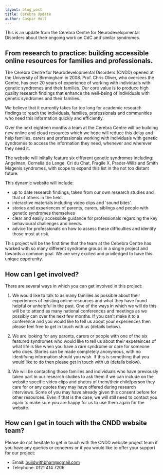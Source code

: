 ```yaml
---
layout: blog_post
title: Cerebra Update
author: Caspar Hull
---
```


This is an update from the Cerebra Centre for Neurodevelopmental Disorders about their ongoing work on CdC and similar syndromes.

## From research to practice: building accessible online resources for families and professionals.

The Cerebra Centre for Neurodevelopmental Disorders (CNDD) opened at the University of Birmingham in 2008. Prof. Chris Oliver, who oversees the Centre, has over 20 years of experience of working with individuals with genetic syndromes and their families. Our core value is to produce high quality research findings that enhance the well-being of individuals with genetic syndromes and their families.

We believe that it currently takes far too long for academic research findings to reach the individuals, families, professionals and communities who need this information quickly and efficiently.

Over the next eighteen months a team at the Cerebra Centre will be building new online and cloud resources which we hope will reduce this delay and help families, carers and professionals working with individuals with genetic syndromes to access the information they need, whenever and wherever they need it.

The website will iniitally feature six different genetic syndromes including: Angelman, Cornelia de Lange, Cri du Chat, Fragile X, Prader-Wills and Smith Magenis syndromes, with scope to expand this list in the not too distant future.

This dynamic website will include:

* up to date research findings, taken from our own research studies and that of others in the field.
* interactive materials including video clips and 'sound bites'.
* stories and experiences of parents, carers, siblings and people with genetic syndromes themselves
* clear and easily accessible guidance for professionals regarding the key behavioural challenges and needs.
* advice for professionals on how to assess these difficulties and identify those most at risk.

This project will be the first time that the team at the Cebebra Centre has worked with so many different syndrome groups in a single project and towards a common goal. We are very excited and priviledged to have this unique opporunity.

## How can I get involved?

There are several ways in which you can get involved in this project:

1. We would like to talk to as many families as possible about their experiences of existing online resources and what they have found helpful or unhelpful in the past. One of the ways in which we will do this will be to attend as many national conferences and meetings as we possibly can over the next few months. If you can't make it to a conference and you would like to tell us about your experiences then please feel free to get in touch with us (details below).

2. We are looking for any parents, carers or people with one of the six featured syndromes who would like to tell us about their expereinces of what life is like when you have a rare syndrome or care for someone who does. Stories can be made completely anonymous, with no identifying information should you wish. If this is something that you would like to do then please get in touch with us (details below).

3. We will be contacting those families and individuals who have previously taken part in our research studies to ask them if we can include on the website specific video clips and photos of them/their child/person they care for or any quotes they may have offered during research interviews. Some of you may have already given this consent before for other resources. Even if that is the case, we will still need to contact you again to make sure you are happy for us to use them again for the website.

## How can I get in touch with the CNDD website team?

Please do not hesitate to get in touch with the CNDD website project team if you have any queries or concerns or if you would like to offer your support for our project:

* Email: [buildwithbham@gmail.com](mailto:buildwithbham@gmail.com)
* Telephone: 0121 414 7206
